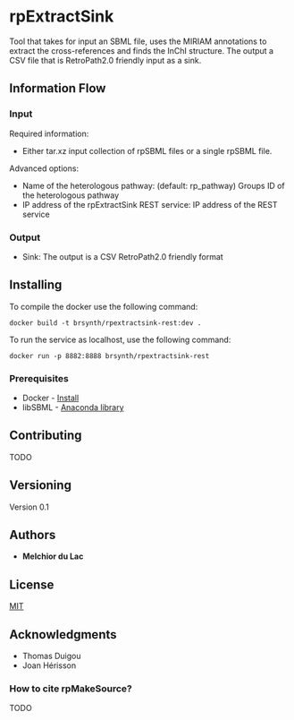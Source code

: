 # rpExtractSink

Tool that takes for input an SBML file, uses the MIRIAM annotations to extract the cross-references and finds the InChI structure. The output a CSV file that is RetroPath2.0 friendly input as a sink. 

## Information Flow

### Input

Required information:
* Either tar.xz input collection of rpSBML files or a single rpSBML file.

Advanced options:
* Name of the heterologous pathway: (default: rp_pathway) Groups ID of the heterologous pathway
* IP address of the rpExtractSink REST service: IP address of the REST service

### Output

* Sink: The output is a CSV RetroPath2.0 friendly format 

## Installing

To compile the docker use the following command:

```
docker build -t brsynth/rpextractsink-rest:dev .
```

To run the service as localhost, use the following command:

```
docker run -p 8882:8888 brsynth/rpextractsink-rest
```

### Prerequisites

* Docker - [Install](https://docs.docker.com/v17.09/engine/installation/)
* libSBML - [Anaconda library](https://anaconda.org/SBMLTeam/python-libsbml)

## Contributing

TODO

## Versioning

Version 0.1

## Authors

* **Melchior du Lac** 

## License

[MIT](https://github.com/Galaxy-SynBioCAD/rpExtractSink/blob/master/LICENSE)

## Acknowledgments

* Thomas Duigou
* Joan Hérisson

### How to cite rpMakeSource?

TODO
